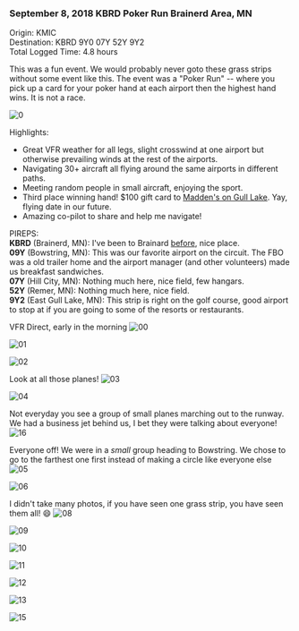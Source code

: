 ### September 8, 2018 KBRD Poker Run Brainerd Area, MN

Origin: KMIC  
Destination: KBRD 9Y0 07Y 52Y 9Y2  
Total Logged Time: 4.8 hours

This was a fun event. We would probably never goto these grass strips without
some event like this. The event was a "Poker Run" -- where you pick up a card
for your poker hand at each airport then the highest hand wins. It is not a
race.

![0](https://s3.us-east-2.amazonaws.com/pireps.n2471u.com/20180908-kbrd-poker-run/flyer.jpeg)

Highlights:
* Great VFR weather for all legs, slight crosswind at one airport but otherwise
prevailing winds at the rest of the airports.
* Navigating 30+ aircraft all flying around the same airports in different
paths.
* Meeting random people in small aircraft, enjoying the sport.
* Third place winning hand! $100 gift card to [Madden's on Gull Lake](https://www.maddens.com/).
Yay, flying date in our future.
* Amazing co-pilot to share and help me navigate!

PIREPS:  
**KBRD** (Brainerd, MN): I've been to Brainard [before](/places/20180422-kmic-kbrd.md), nice place.  
**09Y** (Bowstring, MN): This was our favorite airport on the circuit. The FBO
was a old trailer home and the airport manager (and other volunteers) made us
breakfast sandwiches.  
**07Y** (Hill City, MN): Nothing much here, nice field, few hangars.  
**52Y** (Remer, MN): Nothing much here, nice field.  
**9Y2** (East Gull Lake, MN): This strip is right on the golf course, good
airport to stop at if you are going to some of the resorts or restaurants.  

VFR Direct, early in the morning
![00](https://s3.us-east-2.amazonaws.com/pireps.n2471u.com/20180908-kbrd-poker-run/IMG_0133.jpeg)

![01](https://s3.us-east-2.amazonaws.com/pireps.n2471u.com/20180908-kbrd-poker-run/IMG_0134.jpeg)

![02](https://s3.us-east-2.amazonaws.com/pireps.n2471u.com/20180908-kbrd-poker-run/IMG_0135.jpeg)

Look at all those planes!
![03](https://s3.us-east-2.amazonaws.com/pireps.n2471u.com/20180908-kbrd-poker-run/IMG_0136.jpeg)

![04](https://s3.us-east-2.amazonaws.com/pireps.n2471u.com/20180908-kbrd-poker-run/IMG_0137.jpeg)

Not everyday you see a group of small planes marching out to the runway. We had
a business jet behind us, I bet they were talking about everyone!
![16](https://s3.us-east-2.amazonaws.com/pireps.n2471u.com/20180908-kbrd-poker-run/IMG_0149.jpeg)

Everyone off! We were in a _small_ group heading to Bowstring. We chose to go to
the farthest one first instead of making a circle like everyone else
![05](https://s3.us-east-2.amazonaws.com/pireps.n2471u.com/20180908-kbrd-poker-run/IMG_0138.jpeg)

![06](https://s3.us-east-2.amazonaws.com/pireps.n2471u.com/20180908-kbrd-poker-run/IMG_0139.jpeg)

I didn't take many photos, if you have seen one grass strip, you have seen them
all! :smile:
![08](https://s3.us-east-2.amazonaws.com/pireps.n2471u.com/20180908-kbrd-poker-run/IMG_0141.jpeg)

![09](https://s3.us-east-2.amazonaws.com/pireps.n2471u.com/20180908-kbrd-poker-run/IMG_0142.jpeg)

![10](https://s3.us-east-2.amazonaws.com/pireps.n2471u.com/20180908-kbrd-poker-run/IMG_0143.jpeg)

![11](https://s3.us-east-2.amazonaws.com/pireps.n2471u.com/20180908-kbrd-poker-run/IMG_0144.jpeg)

![12](https://s3.us-east-2.amazonaws.com/pireps.n2471u.com/20180908-kbrd-poker-run/IMG_0145.jpeg)

![13](https://s3.us-east-2.amazonaws.com/pireps.n2471u.com/20180908-kbrd-poker-run/IMG_0146.jpeg)

![15](https://s3.us-east-2.amazonaws.com/pireps.n2471u.com/20180908-kbrd-poker-run/IMG_0148.jpeg)
